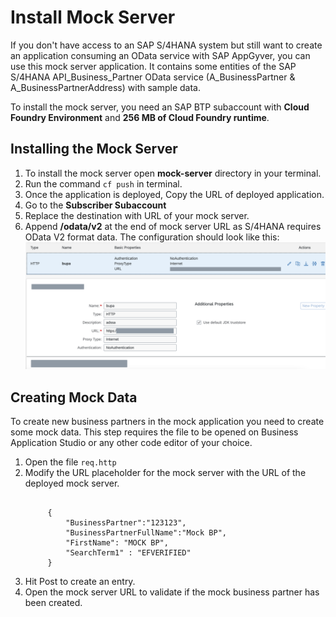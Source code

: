 # Install Mock Server

If you don't have access to an SAP S/4HANA system but still want to create an application consuming an OData service with SAP AppGyver, you can use this mock server application. It contains some entities of the SAP S/4HANA API_Business_Partner OData service (A_BusinessPartner & A_BusinessPartnerAddress) with sample data.


To install the mock server, you need an SAP BTP subaccount with **Cloud Foundry Environment** and **256 MB of Cloud Foundry runtime**.

## Installing the Mock Server

1. To install the mock server open **mock-server** directory in your terminal. 
2. Run the command `cf push` in terminal.
3. Once the application is deployed, Copy the URL of deployed application. 
4. Go to the **Subscriber Subaccount**
5. Replace the destination with URL of your mock server.
6. Append **/odata/v2** at the end of mock server URL as S/4HANA requires OData V2 format data.
The configuration should look like this:
   ![Mock Destination](./mock%20url.png)


## Creating Mock Data
To create new business partners in the mock application you need to create some mock data. This step requires the file to be opened on Business Application Studio or any other code editor of your choice.
1. Open the file `req.http`
2. Modify the URL placeholder for the mock server with the URL of the deployed mock server.
   ```

        {
            "BusinessPartner":"123123",
            "BusinessPartnerFullName":"Mock BP",
            "FirstName": "MOCK BP",
            "SearchTerm1" : "EFVERIFIED"
        }
   ```
3. Hit Post to create an entry. 
4. Open the mock server URL to validate if the mock business partner has been created. 
